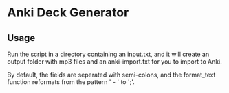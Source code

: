 # Anki Deck Generator

## Usage
Run the script in a directory containing an input.txt, and it will create an output folder with mp3 files and an anki-import.txt for you to import to Anki.

By default, the fields are seperated with semi-colons, and the format_text function reformats from the pattern ' - ' to ';'. 
